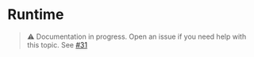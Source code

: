 # Runtime

> ⚠️ Documentation in progress. Open an issue if you need help with this topic. See [#31](https://github.com/arthurfiorette/brainease/issues/31)
